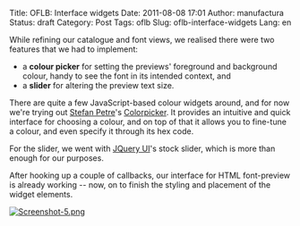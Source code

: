 Title: OFLB: Interface widgets
Date: 2011-08-08 17:01
Author: manufactura
Status: draft
Category: Post
Tags: oflb
Slug: oflb-interface-widgets
Lang: en

While refining our catalogue and font views, we realised there were two
features that we had to implement:

-   a **colour picker** for setting the previews' foreground and
    background colour, handy to see the font in its intended context,
    and
-   a **slider** for altering the preview text size.

There are quite a few JavaScript-based colour widgets around, and for
now we're trying out [Stefan Petre](http://eyecon.ro)'s
[Colorpicker](http://eyecon.ro/colorpicker/). It provides an intuitive
and quick interface for choosing a colour, and on top of that it allows
you to fine-tune a colour, and even specify it through its hex code.

For the slider, we went with [JQuery UI](http://jqueryui.com)'s stock
slider, which is more than enough for our purposes.

After hooking up a couple of callbacks, our interface for HTML
font-preview is already working -- now, on to finish the styling and
placement of the widget elements.

[![Screenshot-5.png](http://blog.manufacturaindependente.org/wp-content/uploads/2011/08/Screenshot-5.png "Screenshot-5.png")](http://blog.manufacturaindependente.org/wp-content/uploads/2011/08/Screenshot-5.png)

